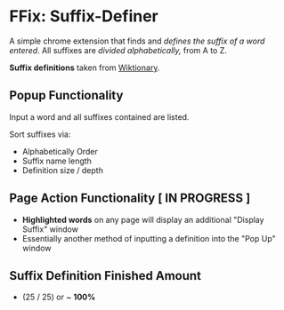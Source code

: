 # FFix: Suffix-Definer
A simple chrome extension that finds and *defines the suffix of a word entered*.
All suffixes are *divided alphabetically,* from A to Z. 

**Suffix definitions** taken from [Wiktionary](https://en.wiktionary.org/w/index.php?title=Category:English_suffixes&pageuntil=ERGY%0A-ergy#mw-pages).

## Popup Functionality
Input a word and all suffixes contained are listed.

Sort suffixes via:
  - Alphabetically Order
  - Suffix name length
  - Definition size / depth

## Page Action Functionality [ IN PROGRESS ]
- **Highlighted words** on any page will display an additional "Display Suffix" window
- Essentially another method of inputting a definition into the "Pop Up" window

## Suffix Definition Finished Amount 
- (25 / 25) or ~ **100%**
